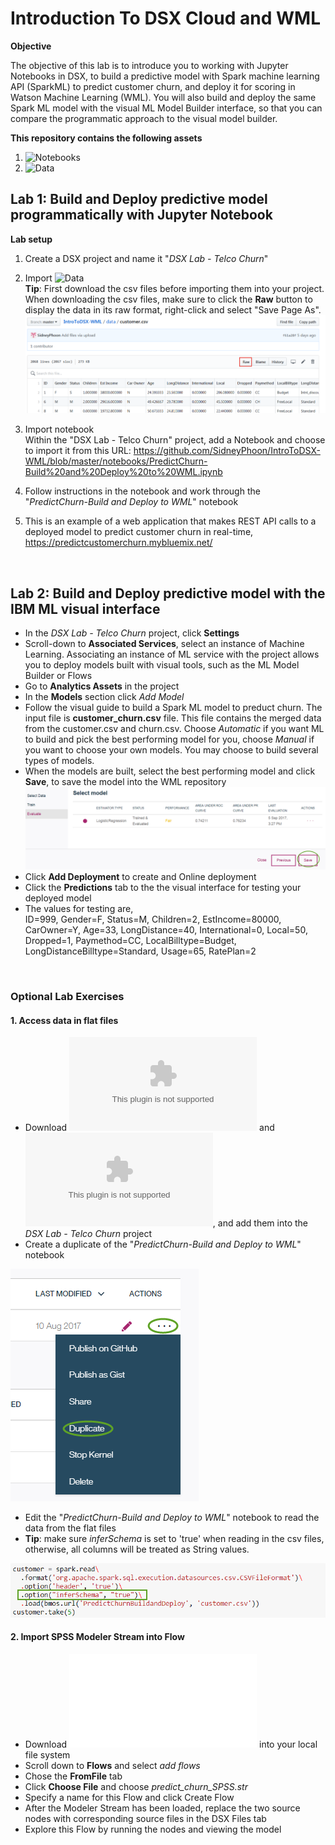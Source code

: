 # Introduction To DSX Cloud and WML

**Objective**

The objective of this lab is to introduce you to working with Jupyter Notebooks in DSX, to build a predictive model with Spark machine learning API (SparkML) to predict customer churn, and deploy it for scoring in Watson Machine Learning (WML).  You will also build and deploy the same Spark ML model with the visual ML Model Builder interface, so that you can compare the programmatic approach to the visual model builder.

**This repository contains the following assets**
1. ![Notebooks](notebooks)
2. ![Data](data)

## Lab 1: Build and Deploy predictive model programmatically with Jupyter Notebook
**Lab setup**
1. Create a DSX project and name it "*DSX Lab - Telco Churn*"
2. Import ![Data](data) <br/>
**Tip**: First download the csv files before importing them into your project.  When downloading the csv files, make sure to click the **Raw** button to display the data in its raw format, right-click and select "Save Page As".
![Download CSV files](static/img/download_file.png?raw=true)

3. Import notebook <br/>
Within the "DSX Lab - Telco Churn" project, add a Notebook and choose to import it from this URL: https://github.com/SidneyPhoon/IntroToDSX-WML/blob/master/notebooks/PredictChurn-Build%20and%20Deploy%20to%20WML.ipynb

4. Follow instructions in the notebook and work through the "*PredictChurn-Build and Deploy to WML*" notebook

5. This is an example of a web application that makes REST API calls to a deployed model to predict customer churn in real-time, https://predictcustomerchurn.mybluemix.net/
<br/>

## Lab 2: Build and Deploy predictive model with the IBM ML visual interface
- In the *DSX Lab - Telco Churn* project, click **Settings**
- Scroll-down to **Associated Services**, select an instance of Machine Learning.  Associating an instance of ML service with the project allows you to deploy models built with visual tools, such as the ML Model Builder or Flows
- Go to **Analytics Assets** in the project
- In the **Models** section click *Add Model*
- Follow the visual guide to build a Spark ML model to preduct churn.  The input file is **customer_churn.csv** file.  This file contains the merged data from the customer.csv and churn.csv.  Choose *Automatic* if you want ML to build and pick the best performing model for you, choose *Manual* if you want to choose your own models.  You may choose to build several types of models.
- When the models are built, select the best performing model and click **Save**, to save the model into the WML repository
![infer schema](static/img/model_builder_save_model.png?raw=true)
- Click **Add Deployment** to create and Online deployment
- Click the **Predictions** tab to the the visual interface for testing your deployed model
-  The values for testing are,<br/> ID=999, Gender=F, Status=M, Children=2, EstIncome=80000, CarOwner=Y, Age=33, LongDistance=40, International=0, Local=50, Dropped=1, Paymethod=CC, LocalBilltype=Budget, LongDistanceBilltype=Standard, Usage=65, RatePlan=2
<br/>

### Optional Lab Exercises

#### 1. Access data in flat files
- Download ![churn.csv](data/churn.csv?raw=true) and ![customer.csv](data/customer.csv?raw=true), and add them into the *DSX Lab - Telco Churn* project
- Create a duplicate of the "*PredictChurn-Build and Deploy to WML*" notebook

![Duplicate a notebook](static/img/duplicate_notebook.png?raw=true)

- Edit the "*PredictChurn-Build and Deploy to WML*" notebook to read the data from the flat files
- **Tip**: make sure *inferSchema* is set to 'true' when reading in the csv files, otherwise, all columns will be treated as String values.

![infer schema](static/img/infer_schema.png?raw=true)
<br/>

#### 2. Import SPSS Modeler Stream into Flow
- Download ![predict_churn_SPSS.str](SPSS/predict_churn_SPSS.str?raw=true) into your local file system
- Scroll down to **Flows** and select *add flows*
- Chose the **FromFile** tab
- Click **Choose File** and choose *predict_churn_SPSS.str*
- Specify a name for this Flow and click Create Flow
- After the Modeler Stream has been loaded, replace the two source nodes with corresponding source files in the DSX Files tab
- Explore this Flow by running the nodes and viewing the model



